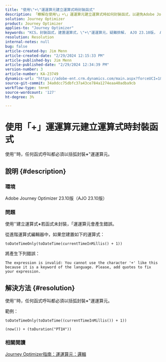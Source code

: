 ```yaml
---
title: "使用\"+\"運運算元建立運算式時封裝函式"
description: 「瞭解在使用\」+\」運運算元建立運算式時如何封裝函式，以避免Adobe Journey Optimizer 23.10版發生錯誤。」
solution: Journey Optimizer
product: Journey Optimizer
applies-to: "Journey Optimizer"
keywords: "KCS，封裝函式，建置運算式，\"+\"運運算元，疑難排解， AJO 23.10版， Adobe Journey Optimizer 23.10版"
resolution: Resolution
internal-notes: null
bug: false
article-created-by: Jim Menn
article-created-date: "2/29/2024 12:15:33 PM"
article-published-by: Jim Menn
article-published-date: "2/29/2024 12:34:39 PM"
version-number: 3
article-number: KA-23749
dynamics-url: "https://adobe-ent.crm.dynamics.com/main.aspx?forceUCI=1&pagetype=entityrecord&etn=knowledgearticle&id=064c0037-fcd6-ee11-9079-6045bd006268"
source-git-commit: 34a0dcc75dbfc37a43ce784a1274eaa40adba9cb
workflow-type: tm+mt
source-wordcount: '127'
ht-degree: 3%

---
```


# 使用「+」運運算元建立運算式時封裝函式


使用&#39;&#39;時，任何函式呼叫都必須以括弧封裝<b>+</b>&quot;運運算元。

## 說明 {#description}


### 環境

Adobe Journey Optimizer 23.10版（AJO 23.10版）

### 問題

使用&#39;&#39;建立運算式<b>+</b>若函式未封裝，「運運算元會產生錯誤。

從進階運算式編輯器中，如果您建置如下的運算式：


```
toDateTimeOnly(toDateTime(currentTimeInMillis() + 1))
```


將產生下列錯誤：


```
The expression is invalid: You cannot use the character '+' like this because it is a keyword of the language. Please, add quotes to fix your expression.
```



## 解決方法 {#resolution}


使用&#39;&#39;時，任何函式呼叫都必須以括弧封裝<b>+</b>&quot;運運算元。

範例：


```
toDateTimeOnly(toDateTime((currentTimeInMillis()) + 1))
```



```
(now()) + (toDuration("PT1H"))
```


### 相關閱讀

[Journey Optimizer指南：運運算元：邏輯](https://experienceleague.adobe.com/docs/journey-optimizer/using/orchestrate-journeys/building-advanced-conditions-journeys/syntax/operators.html#%2B-2)
